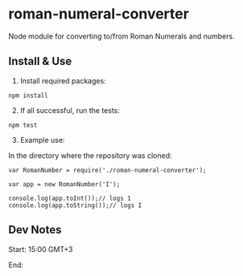 # roman-numeral-converter
Node module for converting to/from Roman Numerals and numbers.

## Install & Use

1. Install required packages:

  `npm install`

2. If all successful, run the tests:

  `npm test`

3. Example use:

In the directory where the repository was cloned:

  ```
  var RomanNumber = require('./roman-numeral-converter');
  
  var app = new RomanNumber('I');
  
  console.log(app.toInt());// logs 1
  console.log(app.toString());// logs I
  
  ```

## Dev Notes

Start: 15:00 GMT+3

End: 
